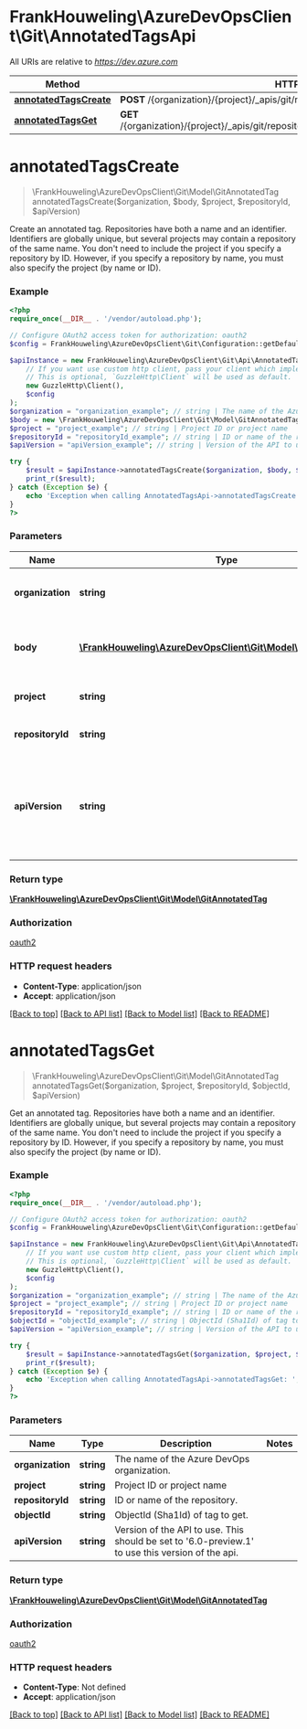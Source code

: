 # FrankHouweling\AzureDevOpsClient\Git\AnnotatedTagsApi

All URIs are relative to *https://dev.azure.com*

Method | HTTP request | Description
------------- | ------------- | -------------
[**annotatedTagsCreate**](AnnotatedTagsApi.md#annotatedTagsCreate) | **POST** /{organization}/{project}/_apis/git/repositories/{repositoryId}/annotatedtags | 
[**annotatedTagsGet**](AnnotatedTagsApi.md#annotatedTagsGet) | **GET** /{organization}/{project}/_apis/git/repositories/{repositoryId}/annotatedtags/{objectId} | 


# **annotatedTagsCreate**
> \FrankHouweling\AzureDevOpsClient\Git\Model\GitAnnotatedTag annotatedTagsCreate($organization, $body, $project, $repositoryId, $apiVersion)



Create an annotated tag.  Repositories have both a name and an identifier. Identifiers are globally unique, but several projects may contain a repository of the same name. You don't need to include the project if you specify a repository by ID. However, if you specify a repository by name, you must also specify the project (by name or ID).

### Example
```php
<?php
require_once(__DIR__ . '/vendor/autoload.php');

// Configure OAuth2 access token for authorization: oauth2
$config = FrankHouweling\AzureDevOpsClient\Git\Configuration::getDefaultConfiguration()->setAccessToken('YOUR_ACCESS_TOKEN');

$apiInstance = new FrankHouweling\AzureDevOpsClient\Git\Api\AnnotatedTagsApi(
    // If you want use custom http client, pass your client which implements `GuzzleHttp\ClientInterface`.
    // This is optional, `GuzzleHttp\Client` will be used as default.
    new GuzzleHttp\Client(),
    $config
);
$organization = "organization_example"; // string | The name of the Azure DevOps organization.
$body = new \FrankHouweling\AzureDevOpsClient\Git\Model\GitAnnotatedTag(); // \FrankHouweling\AzureDevOpsClient\Git\Model\GitAnnotatedTag | Object containing details of tag to be created.
$project = "project_example"; // string | Project ID or project name
$repositoryId = "repositoryId_example"; // string | ID or name of the repository.
$apiVersion = "apiVersion_example"; // string | Version of the API to use.  This should be set to '6.0-preview.1' to use this version of the api.

try {
    $result = $apiInstance->annotatedTagsCreate($organization, $body, $project, $repositoryId, $apiVersion);
    print_r($result);
} catch (Exception $e) {
    echo 'Exception when calling AnnotatedTagsApi->annotatedTagsCreate: ', $e->getMessage(), PHP_EOL;
}
?>
```

### Parameters

Name | Type | Description  | Notes
------------- | ------------- | ------------- | -------------
 **organization** | **string**| The name of the Azure DevOps organization. |
 **body** | [**\FrankHouweling\AzureDevOpsClient\Git\Model\GitAnnotatedTag**](../Model/GitAnnotatedTag.md)| Object containing details of tag to be created. |
 **project** | **string**| Project ID or project name |
 **repositoryId** | **string**| ID or name of the repository. |
 **apiVersion** | **string**| Version of the API to use.  This should be set to &#39;6.0-preview.1&#39; to use this version of the api. |

### Return type

[**\FrankHouweling\AzureDevOpsClient\Git\Model\GitAnnotatedTag**](../Model/GitAnnotatedTag.md)

### Authorization

[oauth2](../../README.md#oauth2)

### HTTP request headers

 - **Content-Type**: application/json
 - **Accept**: application/json

[[Back to top]](#) [[Back to API list]](../../README.md#documentation-for-api-endpoints) [[Back to Model list]](../../README.md#documentation-for-models) [[Back to README]](../../README.md)

# **annotatedTagsGet**
> \FrankHouweling\AzureDevOpsClient\Git\Model\GitAnnotatedTag annotatedTagsGet($organization, $project, $repositoryId, $objectId, $apiVersion)



Get an annotated tag.  Repositories have both a name and an identifier. Identifiers are globally unique, but several projects may contain a repository of the same name. You don't need to include the project if you specify a repository by ID. However, if you specify a repository by name, you must also specify the project (by name or ID).

### Example
```php
<?php
require_once(__DIR__ . '/vendor/autoload.php');

// Configure OAuth2 access token for authorization: oauth2
$config = FrankHouweling\AzureDevOpsClient\Git\Configuration::getDefaultConfiguration()->setAccessToken('YOUR_ACCESS_TOKEN');

$apiInstance = new FrankHouweling\AzureDevOpsClient\Git\Api\AnnotatedTagsApi(
    // If you want use custom http client, pass your client which implements `GuzzleHttp\ClientInterface`.
    // This is optional, `GuzzleHttp\Client` will be used as default.
    new GuzzleHttp\Client(),
    $config
);
$organization = "organization_example"; // string | The name of the Azure DevOps organization.
$project = "project_example"; // string | Project ID or project name
$repositoryId = "repositoryId_example"; // string | ID or name of the repository.
$objectId = "objectId_example"; // string | ObjectId (Sha1Id) of tag to get.
$apiVersion = "apiVersion_example"; // string | Version of the API to use.  This should be set to '6.0-preview.1' to use this version of the api.

try {
    $result = $apiInstance->annotatedTagsGet($organization, $project, $repositoryId, $objectId, $apiVersion);
    print_r($result);
} catch (Exception $e) {
    echo 'Exception when calling AnnotatedTagsApi->annotatedTagsGet: ', $e->getMessage(), PHP_EOL;
}
?>
```

### Parameters

Name | Type | Description  | Notes
------------- | ------------- | ------------- | -------------
 **organization** | **string**| The name of the Azure DevOps organization. |
 **project** | **string**| Project ID or project name |
 **repositoryId** | **string**| ID or name of the repository. |
 **objectId** | **string**| ObjectId (Sha1Id) of tag to get. |
 **apiVersion** | **string**| Version of the API to use.  This should be set to &#39;6.0-preview.1&#39; to use this version of the api. |

### Return type

[**\FrankHouweling\AzureDevOpsClient\Git\Model\GitAnnotatedTag**](../Model/GitAnnotatedTag.md)

### Authorization

[oauth2](../../README.md#oauth2)

### HTTP request headers

 - **Content-Type**: Not defined
 - **Accept**: application/json

[[Back to top]](#) [[Back to API list]](../../README.md#documentation-for-api-endpoints) [[Back to Model list]](../../README.md#documentation-for-models) [[Back to README]](../../README.md)

